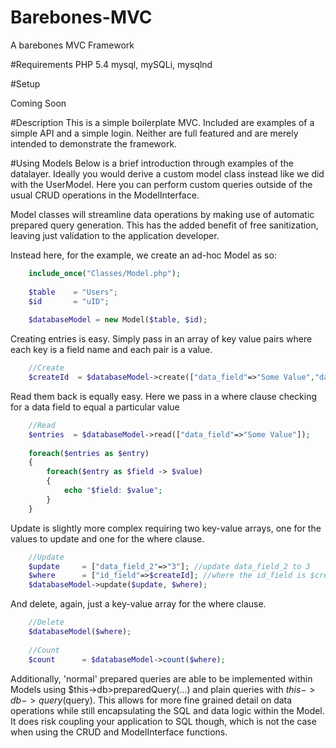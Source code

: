 # Barebones-MVC
A barebones MVC Framework

#Requirements
PHP 5.4
mysql, mySQLi, mysqlnd

#Setup

Coming Soon

#Description
This is a simple boilerplate MVC. Included are examples of a simple API and a simple login. Neither are full featured and are merely intended to demonstrate the framework.

#Using Models
Below is a brief introduction through examples of the datalayer. Ideally you would derive a custom model class instead like we did with the UserModel. Here you can perform custom queries outside of the usual CRUD operations in the ModelInterface.

Model classes will streamline data operations by making use of automatic prepared query generation. This has the added benefit of free sanitization, leaving just validation to the application developer.

Instead here, for the example, we create an ad-hoc Model as so:
```php
	include_once("Classes/Model.php");
	
	$table    = "Users";
	$id       = "uID";
	
	$databaseModel = new Model($table, $id);
```

Creating entries is easy. Simply pass in an array of key value pairs where each key is a field name and each pair is a value.
```php	
	//Create
	$createId  = $databaseModel->create(["data_field"=>"Some Value","data_field_2"=>1]);
```

Read them back is equally easy. Here we pass in a where clause checking for a data field to equal a particular value
```php
	//Read
	$entries  = $databaseModel->read(["data_field"=>"Some Value"]);
	
	foreach($entries as $entry)
	{
		foreach($entry as $field -> $value)
		{
			echo "$field: $value";
		}
	}
```

Update is slightly more complex requiring two key-value arrays, one for the values to update and one for the where clause.
```php
	//Update
	$update     = ["data_field_2"=>"3"]; //update data_field_2 to 3
	$where      = ["id_field"=>$createId]; //where the id_field is $createId
	$databaseModel->update($update, $where);
```

And delete, again, just a key-value array for the where clause.
```php
	//Delete
	$databaseModel($where);
	
	//Count
	$count      = $databaseModel->count($where);
```

Additionally, 'normal' prepared queries are able to be implemented within Models using $this->db>preparedQuery(...) and plain queries with $this->db->query($query). This allows for more fine grained detail on data operations while still encapsulating the SQL and data logic within the Model. It does risk coupling your application to SQL though, which is not the case when using the CRUD and ModelInterface functions.


